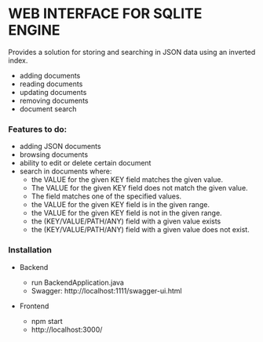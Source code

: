 # WEB INTERFACE FOR SQLITE ENGINE
Provides a solution for storing and searching in JSON data using an inverted index.
  - adding documents
  - reading documents
  - updating documents
  - removing documents
  - document search

### Features to do:
- adding JSON documents
- browsing documents
- ability to edit or delete certain document
 - search in documents where:
    - the VALUE for the given KEY field matches the given value.
    - The VALUE for the given KEY field does not match the given value.
    - The field matches one of the specified values.
    - the VALUE for the given KEY field is in the given range.
    - the VALUE for the given KEY field is not in the given range.
    - the (KEY/VALUE/PATH/ANY) field with a given value exists 
    - the (KEY/VALUE/PATH/ANY) field with a given value does not exist.



### Installation
- Backend
    - run BackendApplication.java
    - Swagger: http://localhost:1111/swagger-ui.html

- Frontend
    - npm start
    - http://localhost:3000/